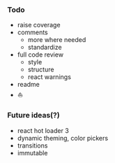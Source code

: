 ### Todo

* raise coverage
* comments
  * more where needed
  * standardize
* full code review
  * style
  * structure
  * react warnings
* readme
* ⛵

### Future ideas(?)
* react hot loader 3
* dynamic theming, color pickers
* transitions
* immutable
